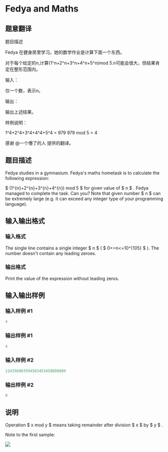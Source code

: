 # Fedya and Maths

## 题意翻译

题目描述

Fedya 在健身房里学习。她的数学作业是计算下面一个东西。

对于每个给定的n,计算(1^n+2^n+3^n+4^n+5^n)mod 5.n可能会很大，但结果肯定在整形范围内。

输入：

仅一个数，表示n。

输出：

输出上述结果。

样例说明：

1^4+2^4+3^4+4^4+5^4 = 979 979 mod 5 = 4

感谢 @一个懵了的人 提供的翻译。

## 题目描述

Fedya studies in a gymnasium. Fedya's maths hometask is to calculate the following expression:

$ (1^{n}+2^{n}+3^{n}+4^{n}) mod 5 $ for given value of $ n $ . Fedya managed to complete the task. Can you? Note that given number $ n $ can be extremely large (e.g. it can exceed any integer type of your programming language).

## 输入输出格式

### 输入格式

The single line contains a single integer $ n $ ( $ 0<=n<=10^{105} $ ). The number doesn't contain any leading zeroes.

### 输出格式

Print the value of the expression without leading zeros.

## 输入输出样例

### 输入样例 #1

```cpp
4

```
### 输出样例 #1

```cpp
4

```
### 输入样例 #2

```cpp
124356983594583453458888889

```
### 输出样例 #2

```cpp
0

```
## 说明

Operation $ x mod y $ means taking remainder after division $ x $ by $ y $ .

Note to the first sample:

![](/predownloaded/21/5f/215f2e9eaa4d75e858b8e55199e51b0173dce047.png)

